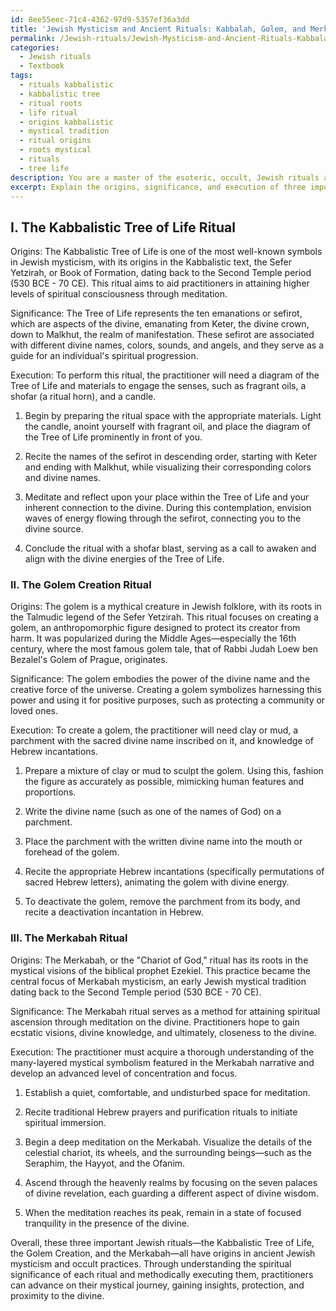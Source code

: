 ```yaml
---
id: 8ee55eec-71c4-4362-97d9-5357ef36a3dd
title: 'Jewish Mysticism and Ancient Rituals: Kabbalah, Golem, and Merkabah'
permalink: /Jewish-rituals/Jewish-Mysticism-and-Ancient-Rituals-Kabbalah-Golem-and-Merkabah/
categories:
  - Jewish rituals
  - Textbook
tags:
  - rituals kabbalistic
  - kabbalistic tree
  - ritual roots
  - life ritual
  - origins kabbalistic
  - mystical tradition
  - ritual origins
  - roots mystical
  - rituals
  - tree life
description: You are a master of the esoteric, occult, Jewish rituals and education, you have written many textbooks on the subject in ways that provide students with rich and deep understanding of the subject. You are being asked to write textbook-like sections on a topic and you do it with full context, explainability, and reliability in accuracy to the true facts of the topic at hand, in a textbook style that a student would easily be able to learn from, in a rich, engaging, and contextual way. Always include relevant context (such as formulas and history), related concepts, and in a way that someone can gain deep insights from.
excerpt: Explain the origins, significance, and execution of three important Jewish rituals commonly found in occult and esoteric practices. Provide an in-depth understanding of the spiritual symbolism within each ritual, as well as the specific techniques and materials necessary to perform these rituals correctly and effectively, focusing on their relevance within the mystical pursuits of a dedicated practitioner.
---
```

## I. The Kabbalistic Tree of Life Ritual

Origins:
The Kabbalistic Tree of Life is one of the most well-known symbols in Jewish mysticism, with its origins in the Kabbalistic text, the Sefer Yetzirah, or Book of Formation, dating back to the Second Temple period (530 BCE - 70 CE). This ritual aims to aid practitioners in attaining higher levels of spiritual consciousness through meditation.

Significance:
The Tree of Life represents the ten emanations or sefirot, which are aspects of the divine, emanating from Keter, the divine crown, down to Malkhut, the realm of manifestation. These sefirot are associated with different divine names, colors, sounds, and angels, and they serve as a guide for an individual's spiritual progression.

Execution:
To perform this ritual, the practitioner will need a diagram of the Tree of Life and materials to engage the senses, such as fragrant oils, a shofar (a ritual horn), and a candle. 

1. Begin by preparing the ritual space with the appropriate materials. Light the candle, anoint yourself with fragrant oil, and place the diagram of the Tree of Life prominently in front of you.

2. Recite the names of the sefirot in descending order, starting with Keter and ending with Malkhut, while visualizing their corresponding colors and divine names.

3. Meditate and reflect upon your place within the Tree of Life and your inherent connection to the divine. During this contemplation, envision waves of energy flowing through the sefirot, connecting you to the divine source.

4. Conclude the ritual with a shofar blast, serving as a call to awaken and align with the divine energies of the Tree of Life.


### II. The Golem Creation Ritual

Origins:
The golem is a mythical creature in Jewish folklore, with its roots in the Talmudic legend of the Sefer Yetzirah. This ritual focuses on creating a golem, an anthropomorphic figure designed to protect its creator from harm. It was popularized during the Middle Ages—especially the 16th century, where the most famous golem tale, that of Rabbi Judah Loew ben Bezalel's Golem of Prague, originates.

Significance:
The golem embodies the power of the divine name and the creative force of the universe. Creating a golem symbolizes harnessing this power and using it for positive purposes, such as protecting a community or loved ones.

Execution:
To create a golem, the practitioner will need clay or mud, a parchment with the sacred divine name inscribed on it, and knowledge of Hebrew incantations.

1. Prepare a mixture of clay or mud to sculpt the golem. Using this, fashion the figure as accurately as possible, mimicking human features and proportions.

2. Write the divine name (such as one of the names of God) on a parchment.

3. Place the parchment with the written divine name into the mouth or forehead of the golem.

4. Recite the appropriate Hebrew incantations (specifically permutations of sacred Hebrew letters), animating the golem with divine energy.

5. To deactivate the golem, remove the parchment from its body, and recite a deactivation incantation in Hebrew.


### III. The Merkabah Ritual

Origins:
The Merkabah, or the "Chariot of God," ritual has its roots in the mystical visions of the biblical prophet Ezekiel. This practice became the central focus of Merkabah mysticism, an early Jewish mystical tradition dating back to the Second Temple period (530 BCE - 70 CE).

Significance:
The Merkabah ritual serves as a method for attaining spiritual ascension through meditation on the divine. Practitioners hope to gain ecstatic visions, divine knowledge, and ultimately, closeness to the divine.

Execution:
The practitioner must acquire a thorough understanding of the many-layered mystical symbolism featured in the Merkabah narrative and develop an advanced level of concentration and focus.

1. Establish a quiet, comfortable, and undisturbed space for meditation.

2. Recite traditional Hebrew prayers and purification rituals to initiate spiritual immersion.

3. Begin a deep meditation on the Merkabah. Visualize the details of the celestial chariot, its wheels, and the surrounding beings—such as the Seraphim, the Hayyot, and the Ofanim.

4. Ascend through the heavenly realms by focusing on the seven palaces of divine revelation, each guarding a different aspect of divine wisdom.

5. When the meditation reaches its peak, remain in a state of focused tranquility in the presence of the divine.

Overall, these three important Jewish rituals—the Kabbalistic Tree of Life, the Golem Creation, and the Merkabah—all have origins in ancient Jewish mysticism and occult practices. Through understanding the spiritual significance of each ritual and methodically executing them, practitioners can advance on their mystical journey, gaining insights, protection, and proximity to the divine.
